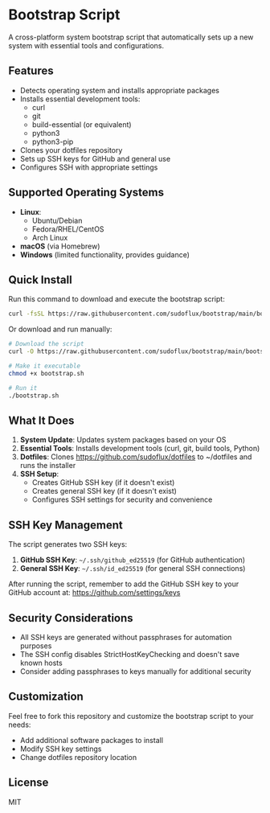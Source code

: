 # Bootstrap Script

A cross-platform system bootstrap script that automatically sets up a new system with essential tools and configurations.

## Features

- Detects operating system and installs appropriate packages
- Installs essential development tools:
  - curl
  - git
  - build-essential (or equivalent)
  - python3
  - python3-pip
- Clones your dotfiles repository
- Sets up SSH keys for GitHub and general use
- Configures SSH with appropriate settings

## Supported Operating Systems

- **Linux**:
  - Ubuntu/Debian
  - Fedora/RHEL/CentOS
  - Arch Linux
- **macOS** (via Homebrew)
- **Windows** (limited functionality, provides guidance)

## Quick Install

Run this command to download and execute the bootstrap script:

```bash
curl -fsSL https://raw.githubusercontent.com/sudoflux/bootstrap/main/bootstrap.sh | bash
```

Or download and run manually:

```bash
# Download the script
curl -O https://raw.githubusercontent.com/sudoflux/bootstrap/main/bootstrap.sh

# Make it executable
chmod +x bootstrap.sh

# Run it
./bootstrap.sh
```

## What It Does

1. **System Update**: Updates system packages based on your OS
2. **Essential Tools**: Installs development tools (curl, git, build tools, Python)
3. **Dotfiles**: Clones https://github.com/sudoflux/dotfiles to ~/dotfiles and runs the installer
4. **SSH Setup**:
   - Creates GitHub SSH key (if it doesn't exist)
   - Creates general SSH key (if it doesn't exist)
   - Configures SSH settings for security and convenience

## SSH Key Management

The script generates two SSH keys:

1. **GitHub SSH Key**: `~/.ssh/github_ed25519` (for GitHub authentication)
2. **General SSH Key**: `~/.ssh/id_ed25519` (for general SSH connections)

After running the script, remember to add the GitHub SSH key to your GitHub account at: https://github.com/settings/keys

## Security Considerations

- All SSH keys are generated without passphrases for automation purposes
- The SSH config disables StrictHostKeyChecking and doesn't save known hosts
- Consider adding passphrases to keys manually for additional security

## Customization

Feel free to fork this repository and customize the bootstrap script to your needs:

- Add additional software packages to install
- Modify SSH key settings
- Change dotfiles repository location

## License

MIT